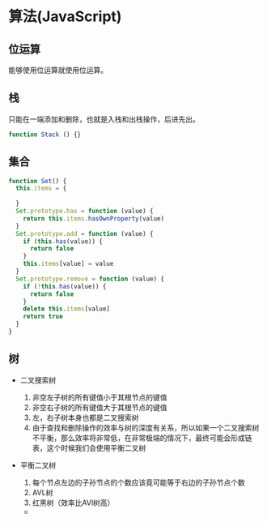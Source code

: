 # 算法(JavaScript)

## 位运算

能够使用位运算就使用位运算。

## 栈

只能在一端添加和删除，也就是入栈和出栈操作，后进先出。

```javascript
function Stack () {}
```

## 集合

```javascript
function Set() {
  this.items = {
    
  }
  Set.prototype.has = function (value) {
    return this.items.hasOwnProperty(value)
  }
  Set.prototype.add = function (value) {
    if (this.has(value)) {
      return false
    }
    this.items[value] = value
  }
  Set.prototype.remove = function (value) {
    if (!this.has(value)) {
      return false
    }
    delete this.items[value]
    return true
  }
}
```

## 树

+ 二叉搜索树

  1. 非空左子树的所有键值小于其根节点的键值
  2. 非空右子树的所有键值大于其根节点的键值
  3. 左，右子树本身也都是二叉搜索树
  4. 由于查找和删除操作的效率与树的深度有关系，所以如果一个二叉搜索树不平衡，那么效率将非常低，在非常极端的情况下，最终可能会形成链表，这个时候我们会使用平衡二叉树

+ 平衡二叉树

  1. 每个节点左边的子孙节点的个数应该竟可能等于右边的子孙节点个数
  2. AVL树
  3. 红黑树（效率比AVl树高）

  + ​
